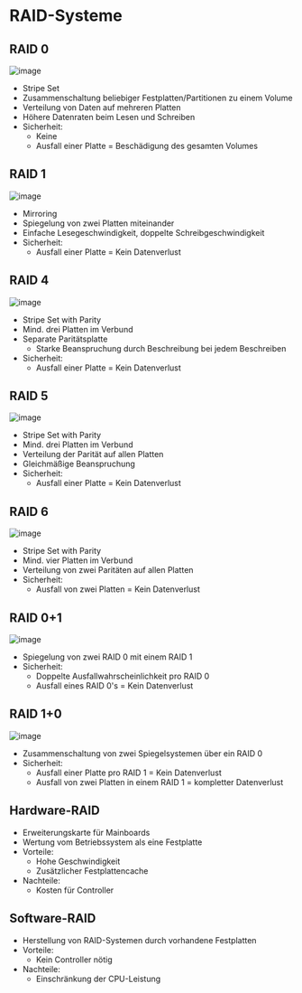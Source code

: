 # RAID-Systeme

## RAID 0
![image](https://github.com/bj433/Lehrbuch/assets/104757507/2cf51eb9-79cd-4623-9b2b-ae8d560db545)

- Stripe Set
- Zusammenschaltung beliebiger Festplatten/Partitionen zu einem Volume
- Verteilung von Daten auf mehreren Platten
- Höhere Datenraten beim Lesen und Schreiben
- Sicherheit:
  - Keine
  - Ausfall einer Platte = Beschädigung des gesamten Volumes
 
## RAID 1
![image](https://github.com/bj433/Lehrbuch/assets/104757507/8146ac25-4327-4365-9fa5-98bf28304421)

- Mirroring
- Spiegelung von zwei Platten miteinander
- Einfache Lesegeschwindigkeit, doppelte Schreibgeschwindigkeit
- Sicherheit:
  - Ausfall einer Platte = Kein Datenverlust
 
## RAID 4
![image](https://github.com/bj433/Lehrbuch/assets/104757507/eafbec34-ed4f-4e84-a884-917e9d9b8004)

- Stripe Set with Parity
- Mind. drei Platten im Verbund
- Separate Paritätsplatte
  - Starke Beanspruchung durch Beschreibung bei jedem Beschreiben
- Sicherheit:
  - Ausfall einer Platte = Kein Datenverlust
 
## RAID 5
![image](https://github.com/bj433/Lehrbuch/assets/104757507/8afa6040-30b6-46f7-8a8e-0517e862d186)

- Stripe Set with Parity
- Mind. drei Platten im Verbund
- Verteilung der Parität auf allen Platten
- Gleichmäßige Beanspruchung
- Sicherheit:
  - Ausfall einer Platte = Kein Datenverlust
 
## RAID 6
![image](https://github.com/bj433/Lehrbuch/assets/104757507/501e2b8d-48a2-4464-8eb4-1783be1605ab)

- Stripe Set with Parity
- Mind. vier Platten im Verbund
- Verteilung von zwei Paritäten auf allen Platten
- Sicherheit:
  - Ausfall von zwei Platten = Kein Datenverlust
 
## RAID 0+1
![image](https://github.com/bj433/Lehrbuch/assets/104757507/bb3e5477-2aa7-4118-8b84-1bb543d0a818)

- Spiegelung von zwei RAID 0 mit einem RAID 1
- Sicherheit:
  - Doppelte Ausfallwahrscheinlichkeit pro RAID 0
  - Ausfall eines RAID 0's = Kein Datenverlust
 
## RAID 1+0
![image](https://github.com/bj433/Lehrbuch/assets/104757507/8f97e7c9-0623-4907-a14f-80915d7dfa78)

- Zusammenschaltung von zwei Spiegelsystemen über ein RAID 0
- Sicherheit:
  - Ausfall einer Platte pro RAID 1 = Kein Datenverlust
  - Ausfall von zwei Platten in einem RAID 1 = kompletter Datenverlust

## Hardware-RAID
- Erweiterungskarte für Mainboards
- Wertung vom Betriebssystem als eine Festplatte
- Vorteile:
  - Hohe Geschwindigkeit
  - Zusätzlicher Festplattencache
- Nachteile:
  - Kosten für Controller

## Software-RAID
- Herstellung von RAID-Systemen durch vorhandene Festplatten
- Vorteile:
  - Kein Controller nötig
- Nachteile:
  - Einschränkung der CPU-Leistung
